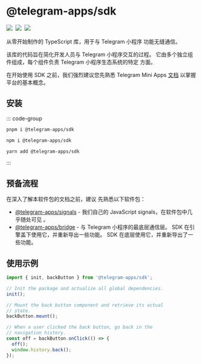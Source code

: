 # @telegram-apps/sdk

<p style="display: flex; gap: 8px; min-height: 20px">
  <a href="https://npmjs.com/package/@telegram-apps/sdk">
    <img src="https://img.shields.io/npm/v/@telegram-apps/sdk?logo=npm"/>
  </a>
  <img src="https://img.shields.io/bundlephobia/minzip/@telegram-apps/sdk"/>
  <a href="https://github.com/Telegram-Mini-Apps/telegram-apps/tree/master/packages/sdk">
    <img src="https://img.shields.io/badge/source-black?logo=github"/>
  </a>
</p>

从零开始制作的 TypeScript 库，用于与 Telegram 小程序
功能无缝通信。

该库的代码旨在简化开发人员与
Telegram 小程序交互的过程。  它由多个独立组件组成，每个组件负责 Telegram 小程序生态系统的特定
方面。

在开始使用 SDK 之前，我们强烈建议您先熟悉 Telegram Mini
Apps [文档](../../platform/about.md) 以掌握平台的基本概念。

## 安装

::: code-group

```bash [pnpm]
pnpm i @telegram-apps/sdk
```

```bash [npm]
npm i @telegram-apps/sdk
```

```bash [yarn]
yarn add @telegram-apps/sdk
```

:::

## 预备流程

在深入了解本软件包的文档之前，建议
先熟悉以下软件包：

- [@telegram-apps/signals](../telegram-apps-signals.md) - 我们自己的 JavaScript signals，在软件包中几乎随处可见
  。
- [@telegram-apps/bridge](../telegram-apps-bridge.md) - 与
  Telegram 小程序的最底层通信层。 SDK 在引擎盖下使用它，并重新导出一些功能。 SDK 在底层使用它，并重新导出了一些功能。

## 使用示例

```ts
import { init, backButton } from '@telegram-apps/sdk';

// Init the package and actualize all global dependencies.
init();

// Mount the back button component and retrieve its actual
// state.
backButton.mount();

// When a user clicked the back button, go back in the
// navigation history.
const off = backButton.onClick(() => {
  off();
  window.history.back();
});
```
